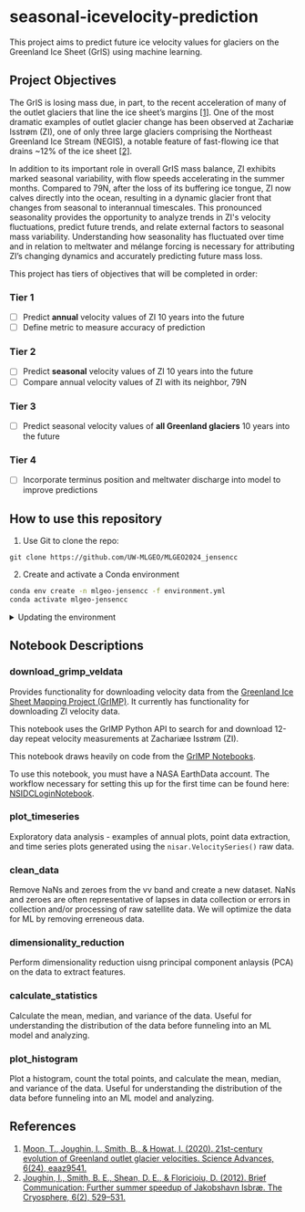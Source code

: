 # seasonal-icevelocity-prediction

This project aims to predict future ice velocity values for glaciers on the Greenland Ice Sheet (GrIS) using machine learning.

## Project Objectives

The GrIS is losing mass due, in part, to the recent acceleration of many of the outlet glaciers that line the ice sheet’s margins [[1]](https://doi.org/10.1038/s43247-020-0001-2). One of the most dramatic examples of outlet glacier change has been observed at Zachariæ Isstrøm (ZI), one of only three large glaciers comprising the Northeast Greenland Ice Stream (NEGIS), a notable feature of fast-flowing ice that drains ~12% of the ice sheet [[2]](https://doi.org/10.1029/2012GL051634).

In addition to its important role in overall GrIS mass balance, ZI exhibits marked seasonal variability, with flow speeds accelerating in the summer months. Compared to 79N, after the loss of its buffering ice tongue, ZI now calves directly into the ocean, resulting in a dynamic glacier front that changes from seasonal to interannual timescales. This pronounced seasonality provides the opportunity to analyze trends in ZI's velocity fluctuations, predict future trends, and relate external factors to seasonal mass variability. Understanding how seasonality has fluctuated over time and in relation to meltwater and mélange forcing is necessary for attributing ZI’s changing dynamics and accurately predicting future mass loss.

This project has tiers of objectives that will be completed in order:

### Tier 1

- [ ] Predict **annual** velocity values of ZI 10 years into the future
- [ ] Define metric to measure accuracy of prediction

### Tier 2

- [ ] Predict **seasonal** velocity values of ZI 10 years into the future
- [ ] Compare annual velocity values of ZI with its neighbor, 79N

### Tier 3

- [ ] Predict seasonal velocity values of **all Greenland glaciers** 10 years into the future

### Tier 4

- [ ] Incorporate terminus position and meltwater discharge into model to improve predictions

## How to use this repository

1. Use Git to clone the repo:

`git clone https://github.com/UW-MLGEO/MLGEO2024_jensencc`

2. Create and activate a Conda environment

```bash
conda env create -n mlgeo-jensencc -f environment.yml
conda activate mlgeo-jensencc
```

<details>
    <summary>Updating the environment</summary>
To update the environment:

```bash
conda env update -f environment.yml --prune
```

The prune option will uninstall any dependencies that were removed from `environment.yml`.
</details>

## Notebook Descriptions

### download_grimp_veldata

Provides functionality for downloading velocity data from the [Greenland Ice Sheet Mapping Project (GrIMP)](https://nsidc.org/grimp). It currently has functionality for downloading ZI velocity data.

This notebook uses the GrIMP Python API to search for and download 12-day repeat velocity measurements at Zachariæe Isstrøm (ZI).

This notebook draws heavily on code from the [GrIMP Notebooks](https://github.com/fastice/GrIMPNotebooks).

To use this notebook, you must have a NASA EarthData account. The workflow necessary for setting this up for the first time can be found here: [NSIDCLoginNotebook](https://github.com/fastice/GrIMPNotebooks/blob/master/NSIDCLoginNotebook.ipynb).

### plot_timeseries

Exploratory data analysis - examples of annual plots, point data extraction, and time series plots generated using the `nisar.VelocitySeries()` raw data. 

### clean_data

Remove NaNs and zeroes from the vv band and create a new dataset. NaNs and zeroes are often representative of lapses in data collection or errors in collection and/or processing of raw satellite data. We will optimize the data for ML by removing erreneous data.

### dimensionality_reduction

Perform dimensionality reduction uisng principal component anlaysis (PCA) on the data to extract features.

### calculate_statistics

Calculate the mean, median, and variance of the data. Useful for understanding the distribution of the data before funneling into an ML model and analyzing.

### plot_histogram

Plot a histogram, count the total points, and calculate the mean, median, and variance of the data. Useful for understanding the distribution of the data before funneling into an ML model and analyzing.

## References

1. [Moon, T., Joughin, I., Smith, B., & Howat, I. (2020). 21st-century evolution of Greenland outlet glacier velocities. Science Advances, 6(24), eaaz9541.](https://doi.org/10.1126/sciadv.aaz9541)
2. [Joughin, I., Smith, B. E., Shean, D. E., & Floricioiu, D. (2012). Brief Communication: Further summer speedup of Jakobshavn Isbræ. The Cryosphere, 6(2), 529–531.](https://doi.org/10.1029/2012GL051634)